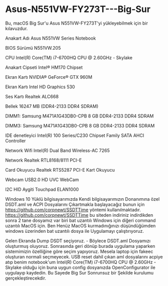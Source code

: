 # Asus-N551VW-FY273T---Big-Sur
Bu, macOS Big Sur'u Asus N551VW-FY273T'yi yükleyebilmek için bir kılavuzdur.

Anakart Adı Asus N551VW Series Notebook

BIOS Sürümü N551VW.205

CPU Intel(R) Core(TM) i7-6700HQ CPU @ 2.60GHz - Skylake

Anakart Cipseti Intel® HM170 Chipset

Ekran Kartı NVIDIA® GeForce® GTX 960M

Ekran Kartı Intel HD Graphics 530

Ses Kartı Realtek ALC668

Bellek 16247 MB (DDR4-2133 DDR4 SDRAM)

DIMM1: Samsung M471A1G43DB0-CPB 8 GB DDR4-2133 DDR4 SDRAM

DIMM3: Samsung M471A1G43DB0-CPB 8 GB DDR4-2133 DDR4 SDRAM

IDE denetleyici Intel(R) 100 Series/C230 Chipset Family SATA AHCI Controller

Network Wifi Intel(R) Dual Band Wireless-AC 7265

Network Realtek RTL8168/8111 PCI-E

Card Okuyucu Realtek RTS5287 PCI-E Kart Okuyucu

Webcam USB2.0 HD UVC WebCam

I2C HID Aygiti Touchpad ELAN1000

Windows 10 Yüklü bilgisayarımızda Kendi bilgisayarımızın Donanımına özel DSDT.aml ve ACPI Dosyalarını Çıkartmakla başlayacağız bunun için https://github.com/corpnewt/SSDTTime yöntemi kullanılmaktadır.
https://github.com/corpnewt/SSDTTime bu siteden indiriniz
indirdikden sonra 2 tane dosyamız var biri bat uzantılı Windows için diğeri command uzantılı MacOS için. Ben Henüz MacOS kurmadınığınızı düşündüğümden windows üzerinden bat uzantılı dosya ile Uygulamayı çalıştırıyoruz.

Gelen Ekranda Dump DSDT seçiyoruz. - Böylece DSDT.aml Dosyamızı oluşturmuş oluyoruz.
Sonrasında geri dönüp burada uygulama yaparken sistemimizin özelliğine göre seçim yapıyoruz. Mesela laptop için fakeec oluşturan normali seçmeyecek.
USB reset dahil çıkan aml dosyalarını acpiye atıp benim notebook'um Intel(R) Core(TM) i7-6700HQ CPU @ 2.60GHz - Skylake olduğu için buna uygun config dosyanızda OpenConfigurator ile uygulayıp kaydedin.
Bu Sayede Big Sur Sonrunsuz bir Şekilde kurulumu gerçekleştirecekdir.
